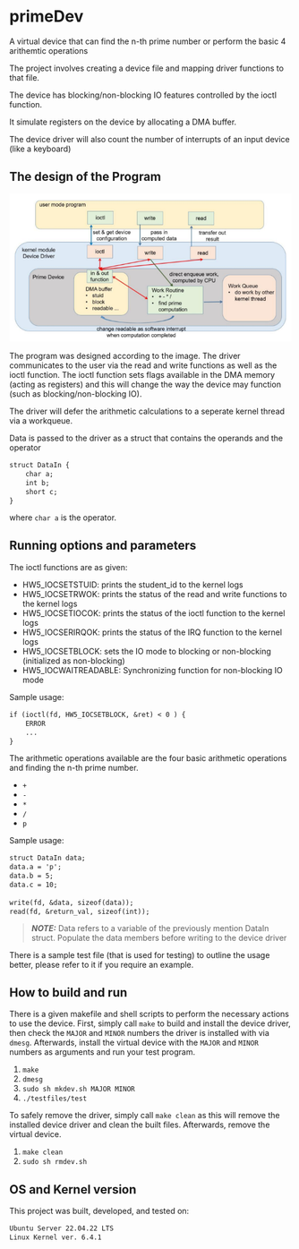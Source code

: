 # primeDev
A virtual device that can find the n-th prime number or perform the basic 4 arithemtic operations

The project involves creating a device file and mapping driver functions to that file.

The device has blocking/non-blocking IO features controlled by the ioctl function.

It simulate registers on the device by allocating a DMA buffer.

The device driver will also count the number of interrupts of an input device (like a keyboard)

## The design of the Program
![global view](./resources/primeDev.png)

The program was designed according to the image.
The driver communicates to the user via the read and write functions as well as the ioctl function.
The ioctl function sets flags available in the DMA memory (acting as registers) and this will change the way the device may function (such as blocking/non-blocking IO). 

The driver will defer the arithmetic calculations to a seperate kernel thread via a workqueue.

Data is passed to the driver as a struct that contains the operands and the operator
```
struct DataIn {
    char a;
    int b;
    short c;
}
```
where `char a` is the operator.

## Running options and parameters
The ioctl functions are as given:
- HW5_IOCSETSTUID: prints the student_id to the kernel logs
- HW5_IOCSETRWOK: prints the status of the read and write functions to the kernel logs
- HW5_IOCSETIOCOK: prints the status of the ioctl function to the kernel logs
- HW5_IOCSERIRQOK: prints the status of the IRQ function to the kernel logs
- HW5_IOCSETBLOCK: sets the IO mode to blocking or non-blocking (initialized as non-blocking)
- HW5_IOCWAITREADABLE: Synchronizing function for non-blocking IO mode

Sample usage:
```
if (ioctl(fd, HW5_IOCSETBLOCK, &ret) < 0 ) {
    ERROR
    ...
}
```
The arithmetic operations available are the four basic arithmetic operations and finding the n-th prime number.
- `+` 
- `-`
- `*`
- `/`
- `p`

Sample usage:
```
struct DataIn data;
data.a = 'p';
data.b = 5;
data.c = 10;

write(fd, &data, sizeof(data));
read(fd, &return_val, sizeof(int));
```
> **_NOTE:_** Data refers to a variable of the previously mention DataIn struct. Populate the data members before writing to the device driver

There is a sample test file (that is used for testing) to outline the usage better, please refer to it if you require an example.

## How to build and run
There is a given makefile and shell scripts to perform the necessary actions to use the device. First, simply call `make` to build and install the device driver, then check the `MAJOR` and `MINOR` numbers the driver is installed with via `dmesg`. Afterwards, install the virtual device with the `MAJOR` and `MINOR` numbers as arguments and run your test program.

1. `make`
2. `dmesg`
3. `sudo sh mkdev.sh MAJOR MINOR`
4. `./testfiles/test`

To safely remove the driver, simply call `make clean` as this will remove the installed device driver and clean the built files. Afterwards, remove the virtual device.

1. `make clean`
2. `sudo sh rmdev.sh`

## OS and Kernel version
This project was built, developed, and tested on:
```
Ubuntu Server 22.04.22 LTS
Linux Kernel ver. 6.4.1
```
